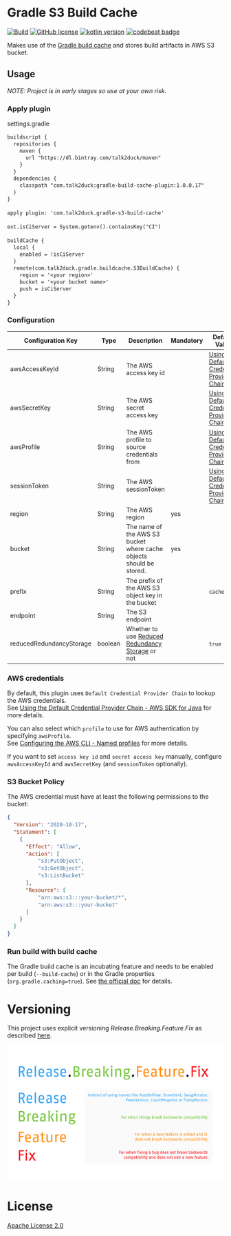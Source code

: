# Gradle S3 Build Cache

[![Build](https://github.com/talk2duck/gradle-s3-build-cache/actions/workflows/build.yaml/badge.svg)](https://github.com/talk2duck/gradle-s3-build-cache/actions/workflows/build.yaml)
<a href="LICENSE"><img alt="GitHub license" src="https://img.shields.io/badge/license-Apache%20License%202.0-blue.svg?style=flat"></a>
<a href="http://kotlinlang.org"><img alt="kotlin version" src="https://img.shields.io/badge/kotlin-1.4-blue.svg"></a>
<a href="https://codebeat.co/projects/github-com-talk2duck-gradle-s3-build-cache-main"><img alt="codebeat badge" src="https://codebeat.co/badges/6cf2556d-0523-4d92-9878-bdbecc3b6bc4" /></a>

Makes use of the [Gradle build cache](https://docs.gradle.org/current/userguide/build_cache.html) and stores build artifacts 
in AWS S3 bucket.


## Usage

*NOTE: Project is in early stages so use at your own risk.*

### Apply plugin

settings.gradle

```
buildscript {
  repositories {
    maven {
      url "https://dl.bintray.com/talk2duck/maven"
    }
  }
  dependencies {
    classpath "com.talk2duck:gradle-build-cache-plugin:1.0.0.17"
  }
}

apply plugin: 'com.talk2duck.gradle-s3-build-cache'

ext.isCiServer = System.getenv().containsKey("CI")
 
buildCache {
  local {
    enabled = !isCiServer
  }
  remote(com.talk2duck.gradle.buildcache.S3BuildCache) {
    region = '<your region>'
    bucket = '<your bucket name>'
    push = isCiServer
  }
}
```

### Configuration

| Configuration Key        | Type    | Description                                                                                                | Mandatory | Default Value |
| ------------------------ | ------- | ---------------------------------------------------------------------------------------------------------- | --------- | ------------- |
| awsAccessKeyId           | String  | The AWS access key id                                                                                      |           | [Using the Default Credential Provider Chain](https://docs.aws.amazon.com/sdk-for-java/v1/developer-guide/credentials.html#credentials-default) |
| awsSecretKey             | String  | The AWS secret access key                                                                                  |           | [Using the Default Credential Provider Chain](https://docs.aws.amazon.com/sdk-for-java/v1/developer-guide/credentials.html#credentials-default) |
| awsProfile               | String  | The AWS profile to source credentials from                                                                 |           | [Using the Default Credential Provider Chain](https://docs.aws.amazon.com/sdk-for-java/v1/developer-guide/credentials.html#credentials-default) |
| sessionToken             | String  | The AWS sessionToken                                                                                       |           | [Using the Default Credential Provider Chain](https://docs.aws.amazon.com/sdk-for-java/v1/developer-guide/credentials.html#credentials-default) |
| region                   | String  | The AWS region                                                                                             | yes       |               |
| bucket                   | String  | The name of the AWS S3 bucket where cache objects should be stored.                                        | yes       |               |
| prefix                   | String  | The prefix of the AWS S3 object key in the bucket                                                          |           | `cache/`      |
| endpoint                 | String  | The S3 endpoint                                                                                            |           |               |
| reducedRedundancyStorage | boolean | Whether to use [Reduced Redundancy Storage](https://aws.amazon.com/s3/reduced-redundancy/?nc1=h_ls) or not |           | `true`        |

### AWS credentials

By default, this plugin uses `Default Credential Provider Chain` to lookup the AWS credentials.  
See [Using the Default Credential Provider Chain - AWS SDK for Java](https://docs.aws.amazon.com/sdk-for-java/v1/developer-guide/credentials.html#credentials-default) for more details.


You can also select which `profile` to use for AWS authentication by specifying `awsProfile`.  
See [Configuring the AWS CLI - Named profiles](https://docs.aws.amazon.com/cli/latest/userguide/cli-configure-profiles.html) for more details. 

If you want to set `access key id` and `secret access key` manually,
configure `awsAccessKeyId` and `awsSecretKey` (and `sessionToken` optionally).


### S3 Bucket Policy

The AWS credential must have at least the following permissions to the bucket:

```json
{
  "Version": "2020-10-17",
  "Statement": [
    {
      "Effect": "Allow",
      "Action": [
          "s3:PutObject",
          "s3:GetObject",
          "s3:ListBucket"
      ],
      "Resource": [
          "arn:aws:s3:::your-bucket/*",
          "arn:aws:s3:::your-bucket"
      ]
    }
  ]
}
```

### Run build with build cache

The Gradle build cache is an incubating feature and needs to be enabled per build (`--build-cache`) or in the Gradle properties (`org.gradle.caching=true`).
See [the official doc](https://docs.gradle.org/current/userguide/build_cache.html#sec:build_cache_enable) for details.

# Versioning

This project uses explicit versioning *Release.Breaking.Feature.Fix* as described [here](https://medium.com/sapioit/why-having-3-numbers-in-the-version-name-is-bad-92fc1f6bc73c).

![Explicit Versioning](/explicit-versioning.png)


# License

[Apache License 2.0](./LICENSE)
